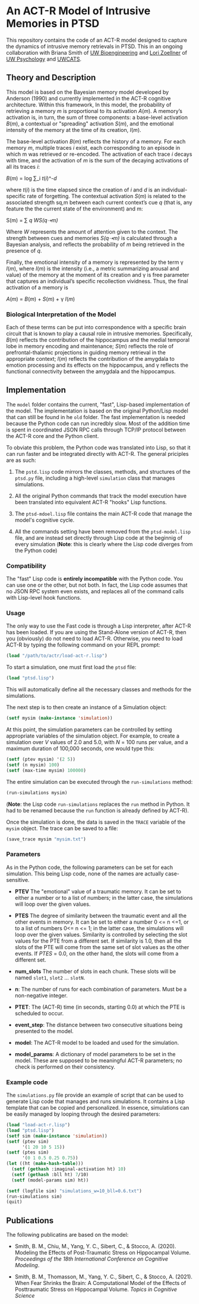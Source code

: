 # An ACT-R Model of Intrusive Memories in PTSD

This repository contains the code of an ACT-R model designed to
capture the dynamics of intrusive memory retrievals in PTSD. This in
an ongoing collaboration with Briana Smith of [UW Bioengineering](https://bioe.uw.edu/) and
[Lori Zoellner](https://psych.uw.edu/directory/2704) of [UW Psychology](https://psych.uw.edu/) and [UWCATS](https://faculty.washington.edu/zoellner/wp/).

## Theory and Description

This model is based on the Bayesian memory model developed by Anderson
(1990) and currently implemented in the ACT-R cognitive
architecture. Within this framework, In this model, the probability of
retrieving a memory _m_ is proportional to its activation _A_(_m_). A
memory’s activation is, in turn, the sum of three components: a
base-level activation _B_(_m_), a contextual or "spreading" activation
_S_(_m_), and the emotional intensity of the memory at the time of its
creation, _I_(_m_).


The base-level activation _B_(_m_) reflects the history of a
memory. For each memory _m_, multiple traces _i_ exist, each
corresponding to an episode in which m was retrieved or
re-encoded. The activation of each trace _i_ decays with time, and the
activation of _m_ is the sum of the decaying activations of all its
traces _i_:


_B_(_m_) = log ∑_i _t_(_i_)^-_d_

where _t_(_i_) is the time elapsed since the creation of _i_ and _d_ is an individual-specific rate of forgetting.  The contextual activation _S_(_m_) is related to the associated strength sq,m between each current context’s cue _q_ (that is, any feature the the current state of the environment) and m: 

S(m) = ∑ _q_ _WS(q➝m)_ 	

Where _W_ represents the amount of attention given to the context. The
strength between cues and memories _S(q➝m)_ is calculated through a Bayesian
analysis, and reflects the probability of _m_ being retrieved in the
presence of _q_.

Finally, the emotional intensity of a memory is represented by the
term γ _I_(_m_), where _I_(_m_) is the intensity (i.e., a metric summarizing
arousal and value) of the memory at the moment of its creation and γ
is free parameter that captures an individual’s specific recollection
vividness. Thus, the final activation of a memory is

_A_(_m_) = _B_(_m_) + _S_(_m_) + γ _I_(_m_)


### Biological Interpretation of the Model 

Each of these terms can be put into correspondence with a specific brain circuit that is known to play a
causal role in intrusive memories. Specifically, _B_(_m_) reflects the
contribution of the hippocampus and the medial temporal lobe in memory
encoding and maintenance; _S_(_m_) reflects the role of
prefrontal-thalamic projections in guiding memory retrieval in the
appropriate context; _I_(_m_) reflects the contribution of the amygdala to
emotion processing and its effects on the hippocampus, and γ reflects
the functional connectivity between the amygdala and the hippocampus.


## Implementation

The `model` folder contains the current, "fast", Lisp-based  implementation of the model. The
implementation is based on the original Python/Lisp model that can
still be found in he `old` folder. The fast implementation is needed
because the Python code can run incredbly slow. Most of the addition
time is spent in coordinated JSON RPC calls through TCP/IP protocol
between the ACT-R core and the Python client.

To obviate this problem, the Python code was translated into Lisp, so
that it can run faster and be integrated directly with ACT-R. The
general priciples are as such:

  1. The `pstd.lisp` code mirrors the classes, methods, and structures
  of the `ptsd.py` file, including a high-level `simulation` class
  that manages simulations.

  2. All the original Python commands that track the model execution
  have been translated into equivalent ACT-R "hooks" Lisp functions.

  3. The `ptsd-mdoel.lisp` file contains the main ACT-R code that
  manage the model's cognitive cycle.

  4. All the commands setting have been removed from the
  `ptsd-model.lisp` file, and are instead set directly through Lisp
  code at the beginnig of every simulation (__Note__: this is clearly
  where the Lisp code diverges from the Python code)

### Compatibility

The "fast" Lisp code is __entirely incompatible__ with the Python
code. You can use one or the other, but not both. In fact, the Lisp
code assumes that no JSON RPC system even exists, and replaces all of
the command calls with Lisp-level hook functions.

### Usage

The only way to use the Fast code is through a Lisp interpreter, after
ACT-R has been loaded. If you are using the Stand-Alone version of
ACT-R, then you (obviously) do not need to load ACT-R. Otherwise, you
need to load ACT-R by typing the following command on your REPL prompt:

```lisp
(load "/path/to/actr/load-act-r.lisp")
```

To start a simulation, one must first load the `ptsd` file:

```lisp
(load "ptsd.lisp")
```

This will automatically define all the necessary classes and methods
for the simulations.

The next step is to then create an instance of a Simulation object:

```lisp
(setf mysim (make-instance 'simulation))
```

At this point, the simulation parameters can be controlled by setting
appropriate variables of the simulation object. For example, to create
a simulation over _V_ values of 2.0 and 5.0, with _N_ = 100 runs per
value, and a maximum duration of 100,000 seconds, one would type this:

```lisp
(setf (ptev mysim) '(2 5))
(setf (n mysim) 100)
(setf (max-time mysim) 100000)
```

The entire simulation can be executed through the `run-simulations` method:

```lisp
(run-simulations mysim)
```

(__Note__: the Lisp code `run-simulations` replaces the `run` method in Python. It had to be renamed because the `run` function is already defined by ACT-R).

Once the simulation is done, the data is saved in the `TRACE` variable
of the `mysim` object. The trace can be saved to a file:

```python
(save_trace mysim "mysim.txt")
```

### Parameters

As in the Python code, the following parameters can be set for each
simulation. This being Lisp code, none of the names are actually
case-sensitive.

* __PTEV__ The "emotional" value of a traumatic memory. It can be set
  to either a number or to a list of numbers; in the latter case,
  the simulations will loop over the given values.  

* __PTES__ The degree of similarity between the traumatic event and
  all the other events in memory. It can be set to either a number 0
  <= n <=1, or to a list of numbers 0<= n <= 1; in the latter case,
  the simulations will loop over the given values. Similarity is
  controlled by selecting the slot values for the PTE from a different
  set. If similarity is 1.0, then all the slots of the PTE will come
  from the same set of slot values as the other events. If _PTES_ =
  0.0, on the other hand, the slots will come from a different set. 

* __num_slots__ The number of slots in each chunk. These slots will be
  named `slot1`, `slot2` ... `slotN`.

* __n__: The number of runs for each combination of parameters. Must
  be a non-negative integer.

* __PTET__: The (ACT-R) time (in seconds, starting 0.0) at which the
  PTE is scheduled to occur.

* __event_step__: The distance between two consecutive situations
  being presented to the model.

* __model__: The ACT-R model to be loaded and used for the simulation.

* __model_params__: A dictionary of model parameters to be set in the
  model. These are supposed to be meaningful ACT-R parameters; no
  check is performed on their consistency.


### Example code

The `simulations.py` file provide an example of script that can be
used to generate Lisp code that manages and runs simulations. It
contains a Lisp template that can be copied and personalized. In
essence, simulations can be easily managed by looping through the
desired parameters:


```lisp
(load "load-act-r.lisp")
(load "ptsd.lisp")
(setf sim (make-instance 'simulation))
(setf (ptev sim) 
      '(1 20 10 5 15))
(setf (ptes sim)
      '(0 1 0.5 0.25 0.75))
(let ((ht (make-hash-table)))
  (setf (gethash :imaginal-activation ht) 10)
  (setf (gethash :bll ht) 7/10)
  (setf (model-params sim) ht))

(setf (logfile sim) "simulations_w=10_bll=0.6.txt") 
(run-simulations sim)
(quit)
```

## Publications

The following publicatins are based on the model:

* Smith, B. M., Chiu, M., Yang, Y. C., Sibert, C., & Stocco, A. (2020). Modeling the Effects of Post-Traumatic Stress on Hippocampal Volume. _Proceedings of the 18th International Conference on Cognitive Modeling_.

* Smith, B. M., Thomasson, M., Yang, Y. C., Sibert, C., & Stocco, A. (2021). When Fear Shrinks the Brain: A Computational Model of the Effects of Posttraumatic Stress on Hippocampal Volume. _Topics in Cognitive Science_
